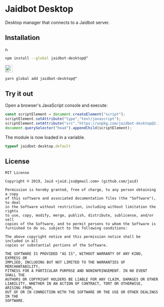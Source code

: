 # Jaidbot Desktop


Desktop manager that connects to a Jaidbot server.

## Installation
<a href='https://npmjs.com/package/jaidbot-desktop'><img alt='npm logo' src='https://raw.githubusercontent.com/npm/logos/master/npm%20logo/npm-logo-red.png' height=16/></a>
```bash
npm install --global jaidbot-desktop@^
```
<a href='https://yarnpkg.com/package/jaidbot-desktop'><img alt='Yarn logo' src='https://raw.githubusercontent.com/yarnpkg/assets/master/yarn-kitten-full.png' height=24/></a>
```bash
yarn global add jaidbot-desktop@^
```


## Try it out
Open a browser's JavaScript console and execute:

```javascript
const scriptElement = document.createElement("script");
scriptElement.setAttribute("type","text/javascript");
scriptElement.setAttribute("src","https://unpkg.com/jaidbot-desktop@2.1.0");
document.querySelector("head").appendChild(scriptElement);
```

The module is now loaded in a variable.

```javascript
typeof jaidbot-desktop.default
```


## License
```text
MIT License

Copyright © 2019, Jaid <jaid.jsx@gmail.com> (github.com/jaid)

Permission is hereby granted, free of charge, to any person obtaining a copy
of this software and associated documentation files (the "Software"), to deal
in the Software without restriction, including without limitation the rights
to use, copy, modify, merge, publish, distribute, sublicense, and/or sell
copies of the Software, and to permit persons to whom the Software is
furnished to do so, subject to the following conditions:

The above copyright notice and this permission notice shall be included in all
copies or substantial portions of the Software.

THE SOFTWARE IS PROVIDED "AS IS", WITHOUT WARRANTY OF ANY KIND, EXPRESS OR
IMPLIED, INCLUDING BUT NOT LIMITED TO THE WARRANTIES OF MERCHANTABILITY,
FITNESS FOR A PARTICULAR PURPOSE AND NONINFRINGEMENT. IN NO EVENT SHALL THE
AUTHORS OR COPYRIGHT HOLDERS BE LIABLE FOR ANY CLAIM, DAMAGES OR OTHER
LIABILITY, WHETHER IN AN ACTION OF CONTRACT, TORT OR OTHERWISE, ARISING FROM,
OUT OF OR IN CONNECTION WITH THE SOFTWARE OR THE USE OR OTHER DEALINGS IN THE
SOFTWARE.
```
